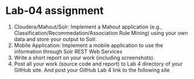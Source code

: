 Lab-04 assignment
=================

1. Cloudera/Mahout/Solr: Implement a Mahout application (e.g., Classification/Recommedation/Association Rule Mining) using your own data and store your output to Solr. 
2. Mobile Application: Implement a mobile application to use the information through Solr REST Web Services 
3. Write a short report on your work (including screenshots).  
4. Post all your work (source code and report) to Lab 4 directory of your GitHub site. And post your GitHub Lab 4 link to the following site
